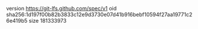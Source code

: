 version https://git-lfs.github.com/spec/v1
oid sha256:1d197f00b82b3833c12e9d3730e07d41b916bebf10594f27aa19771c26e419b5
size 181333973

